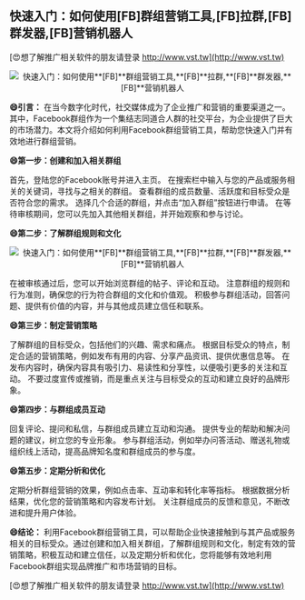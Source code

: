 ## **快速入门：如何使用**[FB]**群组营销工具,**[FB]**拉群,**[FB]**群发器,**[FB]**营销机器人**

[😍想了解推广相关软件的朋友请登录 http://www.vst.tw](http://www.vst.tw)

 <center><img src="https://vst.tw/MP4/tuiguang/png/8.png" alt="快速入门：如何使用**[FB]**群组营销工具,**[FB]**拉群,**[FB]**群发器,**[FB]**营销机器人"></center>

**😄引言：**
在当今数字化时代，社交媒体成为了企业推广和营销的重要渠道之一。其中，Facebook群组作为一个集结志同道合人群的社交平台，为企业提供了巨大的市场潜力。本文将介绍如何利用Facebook群组营销工具，帮助您快速入门并有效地进行群组营销。

**😄第一步：创建和加入相关群组**

首先，登陆您的Facebook账号并进入主页。
在搜索栏中输入与您的产品或服务相关的关键词，寻找与之相关的群组。
查看群组的成员数量、活跃度和目标受众是否符合您的需求。
选择几个合适的群组，并点击“加入群组”按钮进行申请。
在等待审核期间，您可以先加入其他相关群组，并开始观察和参与讨论。

**😄第二步：了解群组规则和文化**

 <center><img src="https://vst.tw/MP4/tuiguang/png/7.png" alt="快速入门：如何使用**[FB]**群组营销工具,**[FB]**拉群,**[FB]**群发器,**[FB]**营销机器人"></center>

在被审核通过后，您可以开始浏览群组的帖子、评论和互动。
注意群组的规则和行为准则，确保您的行为符合群组的文化和价值观。
积极参与群组活动，回答问题、提供有价值的内容，并与其他成员建立信任和联系。

**😄第三步：制定营销策略**

了解群组的目标受众，包括他们的兴趣、需求和痛点。
根据目标受众的特点，制定合适的营销策略，例如发布有用的内容、分享产品资讯、提供优惠信息等。
在发布内容时，确保内容具有吸引力、易读性和分享性，以便吸引更多的关注和互动。
不要过度宣传或推销，而是重点关注与目标受众的互动和建立良好的品牌形象。

**😄第四步：与群组成员互动**

回复评论、提问和私信，与群组成员建立互动和沟通。
提供专业的帮助和解决问题的建议，树立您的专业形象。
参与群组活动，例如举办问答活动、赠送礼物或组织线上活动，提高品牌知名度和群组成员的参与度。

**😄第五步：定期分析和优化**

定期分析群组营销的效果，例如点击率、互动率和转化率等指标。
根据数据分析结果，优化您的营销策略和内容发布计划。
关注群组成员的反馈和意见，不断改进和提升用户体验。

**😄结论：**
利用Facebook群组营销工具，可以帮助企业快速接触到与其产品或服务相关的目标受众。通过创建和加入相关群组，了解群组规则和文化，制定有效的营销策略，积极互动和建立信任，以及定期分析和优化，您将能够有效地利用Facebook群组实现品牌推广和市场营销的目标。

[😍想了解推广相关软件的朋友请登录 http://www.vst.tw](http://www.vst.tw)



